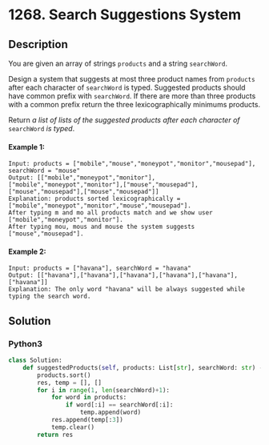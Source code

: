 # 1268. Search Suggestions System

## Description
You are given an array of strings `products` and a string `searchWord`.

Design a system that suggests at most three product names from `products` after each character of `searchWord` is typed. Suggested products should have common prefix with `searchWord`. If there are more than three products with a common prefix return the three lexicographically minimums products.

Return *a list of lists of the suggested products after each character of* `searchWord` *is typed*.

#### Example 1:
```
Input: products = ["mobile","mouse","moneypot","monitor","mousepad"], searchWord = "mouse"
Output: [["mobile","moneypot","monitor"],["mobile","moneypot","monitor"],["mouse","mousepad"],["mouse","mousepad"],["mouse","mousepad"]]
Explanation: products sorted lexicographically = ["mobile","moneypot","monitor","mouse","mousepad"].
After typing m and mo all products match and we show user ["mobile","moneypot","monitor"].
After typing mou, mous and mouse the system suggests ["mouse","mousepad"].
```

#### Example 2:
```
Input: products = ["havana"], searchWord = "havana"
Output: [["havana"],["havana"],["havana"],["havana"],["havana"],["havana"]]
Explanation: The only word "havana" will be always suggested while typing the search word.
```


## Solution

### Python3
```python
class Solution:
    def suggestedProducts(self, products: List[str], searchWord: str) -> List[List[str]]:
        products.sort()
        res, temp = [], []
        for i in range(1, len(searchWord)+1):
            for word in products:
                if word[:i] == searchWord[:i]:
                    temp.append(word)
            res.append(temp[:3])
            temp.clear()
        return res
```